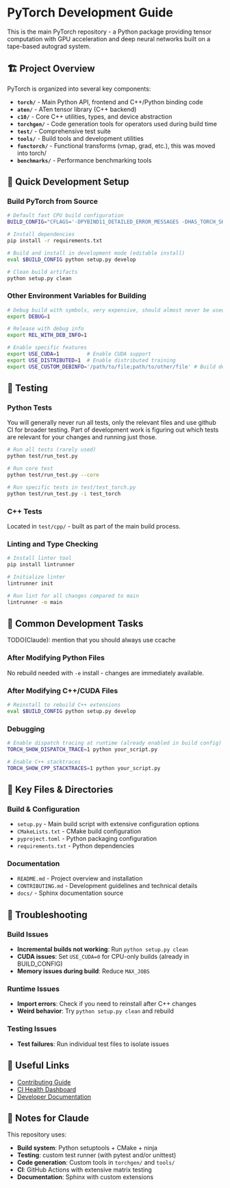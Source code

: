 # PyTorch Development Guide

This is the main PyTorch repository - a Python package providing tensor computation with GPU acceleration and deep neural networks built on a tape-based autograd system.

## 🏗️ Project Overview

PyTorch is organized into several key components:
- **`torch/`** - Main Python API, frontend and C++/Python binding code
- **`aten/`** - ATen tensor library (C++ backend)
- **`c10/`** - Core C++ utilities, types, and device abstraction
- **`torchgen/`** - Code generation tools for operators used during build time
- **`test/`** - Comprehensive test suite
- **`tools/`** - Build tools and development utilities
- **`functorch/`** - Functional transforms (vmap, grad, etc.), this was moved into torch/
- **`benchmarks/`** - Performance benchmarking tools

## 🚀 Quick Development Setup

### Build PyTorch from Source
```bash
# Default fast CPU build configuration
BUILD_CONFIG="CFLAGS='-DPYBIND11_DETAILED_ERROR_MESSAGES -DHAS_TORCH_SHOW_DISPATCH_TRACE' USE_DISTRIBUTED=0 USE_FLASH_ATTENTION=0 USE_MEM_EFF_ATTENTION=0 USE_MKLDNN=0 USE_CUDA=0 BUILD_TEST=0 USE_FBGEMM=0 USE_NNPACK=0 USE_QNNPACK=0 USE_XNNPACK=0 USE_COLORIZE_OUTPUT=0"

# Install dependencies
pip install -r requirements.txt

# Build and install in development mode (editable install)
eval $BUILD_CONFIG python setup.py develop

# Clean build artifacts
python setup.py clean
```

### Other Environment Variables for Building
```bash
# Debug build with symbols, very expensive, should almost never be used
export DEBUG=1

# Release with debug info
export REL_WITH_DEB_INFO=1

# Enable specific features
export USE_CUDA=1         # Enable CUDA support
export USE_DISTRIBUTED=1  # Enable distributed training
export USE_CUSTOM_DEBINFO='/path/to/file;path/to/other/file' # Build debug symbold only for these files
```

## 🧪 Testing

### Python Tests
You will generally never run all tests, only the relevant files and use github CI for broader testing. Part of development work is figuring out which tests are relevant for your changes and running just those.

```bash
# Run all tests (rarely used)
python test/run_test.py

# Run core test
python test/run_test.py --core

# Run specific tests in test/test_torch.py
python test/run_test.py -i test_torch
```

### C++ Tests
Located in `test/cpp/` - built as part of the main build process.

### Linting and Type Checking
```bash
# Install linter tool
pip install lintrunner

# Initialize linter
lintrunner init

# Run lint for all changes compared to main
lintrunner -m main
```

## 🔧 Common Development Tasks
TODO(Claude): mention that you should always use ccache

### After Modifying Python Files
No rebuild needed with `-e` install - changes are immediately available.

### After Modifying C++/CUDA Files
```bash
# Reinstall to rebuild C++ extensions
eval $BUILD_CONFIG python setup.py develop
```

### Debugging
```bash
# Enable dispatch tracing at runtime (already enabled in build config)
TORCH_SHOW_DISPATCH_TRACE=1 python your_script.py

# Enable C++ stacktraces
TORCH_SHOW_CPP_STACKTRACES=1 python your_script.py
```

## 📁 Key Files & Directories

### Build & Configuration
- `setup.py` - Main build script with extensive configuration options
- `CMakeLists.txt` - CMake build configuration
- `pyproject.toml` - Python packaging configuration
- `requirements.txt` - Python dependencies

### Documentation
- `README.md` - Project overview and installation
- `CONTRIBUTING.md` - Development guidelines and technical details
- `docs/` - Sphinx documentation source

## 🐛 Troubleshooting

### Build Issues
- **Incremental builds not working**: Run `python setup.py clean`
- **CUDA issues**: Set `USE_CUDA=0` for CPU-only builds (already in BUILD_CONFIG)
- **Memory issues during build**: Reduce `MAX_JOBS`

### Runtime Issues
- **Import errors**: Check if you need to reinstall after C++ changes
- **Weird behavior**: Try `python setup.py clean` and rebuild

### Testing Issues
- **Test failures**: Run individual test files to isolate issues

## 🔗 Useful Links

- [Contributing Guide](https://github.com/pytorch/pytorch/wiki/The-Ultimate-Guide-to-PyTorch-Contributions)
- [CI Health Dashboard](https://hud.pytorch.org/ci/pytorch/pytorch/main)
- [Developer Documentation](https://github.com/pytorch/pytorch/wiki)

## 📝 Notes for Claude

This repository uses:
- **Build system**: Python setuptools + CMake + ninja
- **Testing**: custom test runner (with pytest and/or unittest)
- **Code generation**: Custom tools in `torchgen/` and `tools/`
- **CI**: GitHub Actions with extensive matrix testing
- **Documentation**: Sphinx with custom extensions
